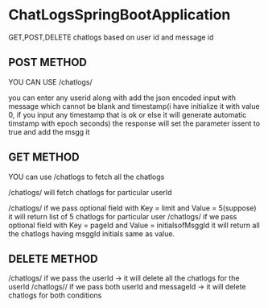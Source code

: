 # ChatLogsSpringBootApplication
GET,POST,DELETE chatlogs based on user id and message id

POST METHOD
------------

YOU CAN USE /chatlogs/<userId>

you can enter any userid along with add the json encoded input with message which cannot be blank and timestamp(i have initialize it with value 0, 
if you input any timestamp that is ok or else it will generate automatic timstamp with epoch seconds)
the response will set the parameter issent to true and add the msgg it 

GET METHOD
-----------

YOU can use /chatlogs    to fetch all the chatlogs

/chatlogs/<userId> will fetch chatlogs for particular userId

/chatlogs/<userId> if we pass optional field with Key = limit and Value = 5(suppose) it will return list of 5 chatlogs for particular user
/chatlogs/<userId> if we pass optional field with Key = pageId and Value = initialsofMsggId it will return all the chatlogs having msggId initials same as value.

DELETE METHOD
-------------

/chatlogs/<userId>  if we pass the userId -> it will delete all the chatlogs for the userId
/chatlogs/<userId>/<messageId> if we pass both userId and messageId -> it will delete chatlogs for both conditions

